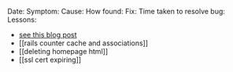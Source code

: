 Date:
Symptom:
Cause:
How found:
Fix:
Time taken to resolve bug:
Lessons:

* [see this blog post](https://henrikwarne.com/2016/04/28/learning-from-your-bugs/)
* [[rails counter cache and associations]]
* [[deleting homepage html]]
* [[ssl cert expiring]]
